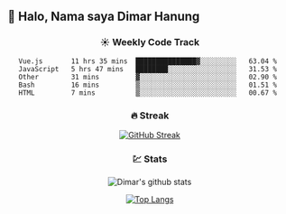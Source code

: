 ## 👋 Halo, Nama saya **Dimar Hanung**

<center>

### :sunny: Weekly Code Track
<!--START_SECTION:waka-->
```text
Vue.js       11 hrs 35 mins  ███████████████▓░░░░░░░░░   63.04 % 
JavaScript   5 hrs 47 mins   ████████░░░░░░░░░░░░░░░░░   31.53 % 
Other        31 mins         ▓░░░░░░░░░░░░░░░░░░░░░░░░   02.90 % 
Bash         16 mins         ▒░░░░░░░░░░░░░░░░░░░░░░░░   01.51 % 
HTML         7 mins          ▒░░░░░░░░░░░░░░░░░░░░░░░░   00.67 % 
```
<!--END_SECTION:waka-->

### :fire: Streak

[![GitHub Streak](http://github-readme-streak-stats.herokuapp.com?user=dimar-hanung)](https://git.io/streak-stats)

### :chart: Stats

![Dimar's github stats](https://github-readme-stats.vercel.app/api?username=dimar-hanung&show_icons=true&theme=vue)

[![Top Langs](https://github-readme-stats.vercel.app/api/top-langs/?username=dimar-hanung)](#)

</center>
